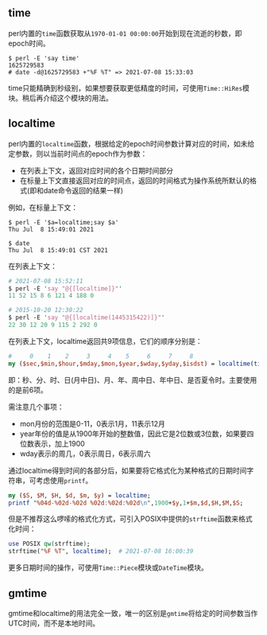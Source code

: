 ## time

perl内置的`time`函数获取从`1970-01-01 00:00:00`开始到现在流逝的秒数，即epoch时间。

```shell
$ perl -E 'say time'
1625729583    
# date -d@1625729583 +"%F %T" => 2021-07-08 15:33:03
```

time只能精确到秒级别，如果想要获取更低精度的时间，可使用`Time::HiRes`模块。稍后再介绍这个模块的用法。

## localtime

perl内置的`localtime`函数，根据给定的epoch时间参数计算对应的时间，如未给定参数，则以当前时间点的epoch作为参数：  

- 在列表上下文，返回对应时间的各个日期时间部分  
- 在标量上下文直接返回对应的时间点，返回的时间格式为操作系统所默认的格式(即和date命令返回的结果一样)  

例如，在标量上下文：

```shell
$ perl -E '$a=localtime;say $a'
Thu Jul  8 15:49:01 2021

$ date
Thu Jul  8 15:49:01 CST 2021
```

在列表上下文：

```perl
# 2021-07-08 15:52:11
$ perl -E 'say "@{[localtime]}"'
11 52 15 8 6 121 4 188 0

# 2015-10-20 12:30:22
$ perl -E 'say "@{[localtime(1445315422)]}"' 
22 30 12 20 9 115 2 292 0
```

在列表上下文，localtime返回共9项信息，它们的顺序分别是：

```perl
#     0    1    2     3     4    5     6     7     8
my ($sec,$min,$hour,$mday,$mon,$year,$wday,$yday,$isdst) = localtime(time);
```

即：秒、分、时、日(月中日)、月、年、周中日、年中日、是否夏令时。主要使用的是前6项。

需注意几个事项：

- mon月份的范围是0-11，0表示1月，11表示12月  
- year年份的值是从1900年开始的整数值，因此它是2位数或3位数，如果要四位数表示，加上1900  
- wday表示的周几，0表示周日，6表示周六  

通过localtime得到时间的各部分后，如果要将它格式化为某种格式的日期时间字符串，可考虑使用`printf`。

```perl
my ($S, $M, $H, $d, $m, $y) = localtime;
printf "%04d-%02d-%02d %02d:%02d:%02d\n",1900+$y,1+$m,$d,$H,$M,$S;
```

但是不推荐这么啰嗦的格式化方式，可引入POSIX中提供的`strftime`函数来格式化时间：

```perl
use POSIX qw(strftime);
strftime("%F %T", localtime);  # 2021-07-08 16:00:39
```

更多日期时间的操作，可使用`Time::Piece`模块或`DateTime`模块。

## gmtime

gmtime和localtime的用法完全一致，唯一的区别是`gmtime`将给定的时间参数当作UTC时间，而不是本地时间。

